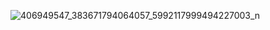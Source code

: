 ![406949547_383671794064057_5992117999494227003_n](https://github.com/ibrahimrifatcse/Chatbot-by-gemini/assets/101995954/138e6e39-7f2d-46c0-a9f6-3a92179c6a11)
